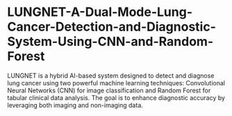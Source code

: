 # LUNGNET-A-Dual-Mode-Lung-Cancer-Detection-and-Diagnostic-System-Using-CNN-and-Random-Forest
LUNGNET is a hybrid AI-based system designed to detect and diagnose lung cancer using two powerful machine learning techniques: Convolutional Neural Networks (CNN) for image classification and Random Forest for tabular clinical data analysis. The goal is to enhance diagnostic accuracy by leveraging both imaging and non-imaging data.
